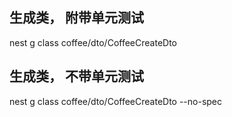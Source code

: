 ## 生成类， 附带单元测试
nest g class coffee/dto/CoffeeCreateDto
## 生成类， 不带单元测试
nest g class coffee/dto/CoffeeCreateDto --no-spec